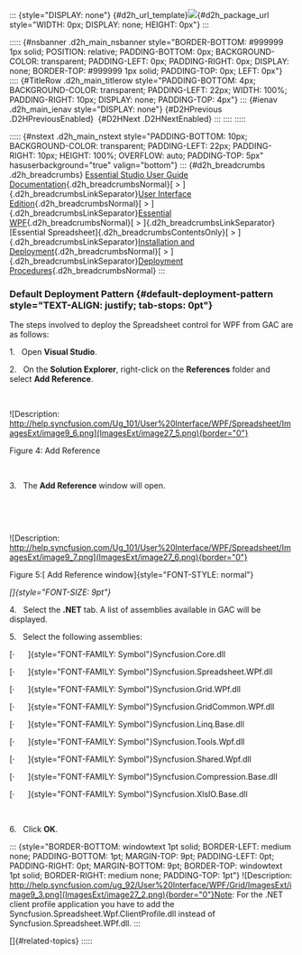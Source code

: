 ::: {style="DISPLAY: none"}
[](ms-xhelp:///?Id=d2h_url_template){#d2h_url_template}![](!package_url!){#d2h_package_url style="WIDTH: 0px; DISPLAY: none; HEIGHT: 0px"}
:::

::::: {#nsbanner .d2h_main_nsbanner style="BORDER-BOTTOM: #999999 1px solid; POSITION: relative; PADDING-BOTTOM: 0px; BACKGROUND-COLOR: transparent; PADDING-LEFT: 0px; PADDING-RIGHT: 0px; DISPLAY: none; BORDER-TOP: #999999 1px solid; PADDING-TOP: 0px; LEFT: 0px"}
:::: {#TitleRow .d2h_main_titlerow style="PADDING-BOTTOM: 4px; BACKGROUND-COLOR: transparent; PADDING-LEFT: 22px; WIDTH: 100%; PADDING-RIGHT: 10px; DISPLAY: none; PADDING-TOP: 4px"}
::: {#ienav .d2h_main_ienav style="DISPLAY: none"}
[](ms-xhelp:///?Id=8eb8de7f-7620-4b18-90d3-d47c1147bbeb){#D2HPrevious .D2HPreviousEnabled}  [](ms-xhelp:///?Id=edb02ecc-d1a8-4298-b0e0-c4ace6bface4){#D2HNext .D2HNextEnabled}
:::
::::
:::::

::::: {#nstext .d2h_main_nstext style="PADDING-BOTTOM: 10px; BACKGROUND-COLOR: transparent; PADDING-LEFT: 22px; PADDING-RIGHT: 10px; HEIGHT: 100%; OVERFLOW: auto; PADDING-TOP: 5px" hasuserbackground="true" valign="bottom"}
::: {#d2h_breadcrumbs .d2h_breadcrumbs}
[Essential Studio User Guide Documentation](ms-xhelp:///?Id=12457748-09e3-4d74-a240-8e049cedf030){.d2h_breadcrumbsNormal}[ \> ]{.d2h_breadcrumbsLinkSeparator}[User Interface Edition](ms-xhelp:///?Id=c29296b7-531c-413b-a0ec-488ca1f7f669){.d2h_breadcrumbsNormal}[ \> ]{.d2h_breadcrumbsLinkSeparator}[Essential WPF](ms-xhelp:///?Id=7f4f82c5-151c-4262-94d0-75c4626c77bc){.d2h_breadcrumbsNormal}[ \> ]{.d2h_breadcrumbsLinkSeparator}[Essential Spreadsheet]{.d2h_breadcrumbsContentsOnly}[ \> ]{.d2h_breadcrumbsLinkSeparator}[Installation and Deployment](ms-xhelp:///?Id=a621d2d4-dd6d-4124-8641-25e517036714){.d2h_breadcrumbsNormal}[ \> ]{.d2h_breadcrumbsLinkSeparator}[Deployment Procedures](ms-xhelp:///?Id=9ba6ca38-138b-447e-8a28-1a4dc24d9108){.d2h_breadcrumbsNormal}
:::

### Default Deployment Pattern {#default-deployment-pattern style="TEXT-ALIGN: justify; tab-stops: 0pt"}

The steps involved to deploy the Spreadsheet control for WPF from GAC are as follows:

1.   Open **Visual Studio**.

2.   On the **Solution Explorer**, right-click on the **References** folder and select **Add Reference**.

 

![Description: http://help.syncfusion.com/Ug_101/User%20Interface/WPF/Spreadsheet/ImagesExt/image9_6.png](ImagesExt/image27_5.png){border="0"}

Figure 4: Add Reference

 

3.   The **Add Reference** window will open.

 

 

![Description: http://help.syncfusion.com/Ug_101/User%20Interface/WPF/Spreadsheet/ImagesExt/image9_7.png](ImagesExt/image27_6.png){border="0"}

Figure 5:[ Add Reference window]{style="FONT-STYLE: normal"}

*[]{style="FONT-SIZE: 9pt"}* 

4.   Select the **.NET** tab. A list of assemblies available in GAC will be displayed.

5.   Select the following assemblies:

[·      ]{style="FONT-FAMILY: Symbol"}Syncfusion.Core.dll

[·      ]{style="FONT-FAMILY: Symbol"}Syncfusion.Spreadsheet.WPf.dll

[·      ]{style="FONT-FAMILY: Symbol"}Syncfusion.Grid.WPf.dll

[·      ]{style="FONT-FAMILY: Symbol"}Syncfusion.GridCommon.WPf.dll

[·      ]{style="FONT-FAMILY: Symbol"}Syncfusion.Linq.Base.dll

[·      ]{style="FONT-FAMILY: Symbol"}Syncfusion.Tools.Wpf.dll

[·      ]{style="FONT-FAMILY: Symbol"}Syncfusion.Shared.Wpf.dll

[·      ]{style="FONT-FAMILY: Symbol"}Syncfusion.Compression.Base.dll

[·      ]{style="FONT-FAMILY: Symbol"}Syncfusion.XlsIO.Base.dll

 

6.   Click **OK**.

::: {style="BORDER-BOTTOM: windowtext 1pt solid; BORDER-LEFT: medium none; PADDING-BOTTOM: 1pt; MARGIN-TOP: 9pt; PADDING-LEFT: 0pt; PADDING-RIGHT: 0pt; MARGIN-BOTTOM: 9pt; BORDER-TOP: windowtext 1pt solid; BORDER-RIGHT: medium none; PADDING-TOP: 1pt"}
![Description: http://help.syncfusion.com/ug_92/User%20Interface/WPF/Grid/ImagesExt/image9_3.png](ImagesExt/image27_2.png){border="0"}Note: For the .NET client profile application you have to add the Syncfusion.Spreadsheet.Wpf.ClientProfile.dll instead of Syncfusion.Spreadsheet.WPf.dll.
:::

[]{#related-topics}
:::::
